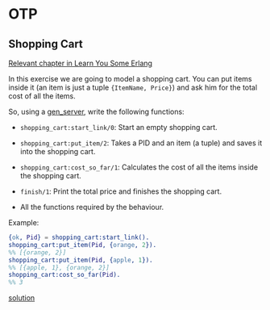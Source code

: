 # OTP

## Shopping Cart
[Relevant chapter in Learn You Some Erlang](http://learnyousomeerlang.com/clients-and-servers)

In this exercise we are going to model a shopping cart. You can put items inside it (an item is just a tuple `{ItemName, Price}`) and ask him for the total cost of all the items.

So, using a [gen_server](http://erlang.org/doc/man/gen_server.html), write the following functions:

* `shopping_cart:start_link/0`: Start an empty shopping cart.
* `shopping_cart:put_item/2`: Takes a PID and an item (a tuple) and saves it into the shopping cart.
* `shopping_cart:cost_so_far/1`: Calculates the cost of all the items inside the shopping cart.
* `finish/1`: Print the total price and finishes the shopping cart.

* All the functions required by the behaviour.

Example:
``` erlang
{ok, Pid} = shopping_cart:start_link().
shopping_cart:put_item(Pid, {orange, 2}).
%% [{orange, 2}]
shopping_cart:put_item(Pid, {apple, 1}).
%% [{apple, 1}, {orange, 2}]
shopping_cart:cost_so_far(Pid).
%% 3
```
[solution](src/solution/shopping_cart.erl)
